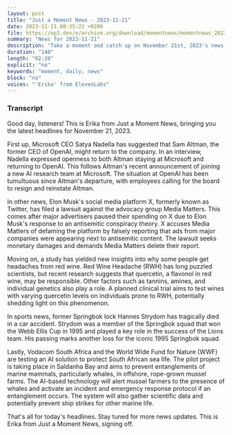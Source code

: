 ```yaml
---
layout: post
title: "Just a Moment News - 2023-11-21"
date: 2023-11-21 08:35:22 +0200
file: https://op3.dev/e/archive.org/download/momentnews/momentnews_2023-11-21.mp3
summary: "News for 2023-11-21"
description: "Take a moment and catch up on November 21st, 2023's news."
duration: "148"
length: "02:28"
explicit: "no"
keywords: "moment, daily, news"
block: "no"
voices: "'Erika' from ElevenLabs"
---
```


### Transcript

Good day, listeners! This is Erika from Just a Moment News, bringing you the latest headlines for November 21, 2023.

First up, Microsoft CEO Satya Nadella has suggested that Sam Altman, the former CEO of OpenAI, might return to the company. In an interview, Nadella expressed openness to both Altman staying at Microsoft and returning to OpenAI. This follows Altman's recent announcement of joining a new AI research team at Microsoft. The situation at OpenAI has been tumultuous since Altman's departure, with employees calling for the board to resign and reinstate Altman.

In other news, Elon Musk's social media platform X, formerly known as Twitter, has filed a lawsuit against the advocacy group Media Matters. This comes after major advertisers paused their spending on X due to Elon Musk's response to an antisemitic conspiracy theory. X accuses Media Matters of defaming the platform by falsely reporting that ads from major companies were appearing next to antisemitic content. The lawsuit seeks monetary damages and demands Media Matters delete their report.

Moving on, a study has yielded new insights into why some people get headaches from red wine. Red Wine Headache (RWH) has long puzzled scientists, but recent research suggests that quercetin, a flavonol in red wine, may be responsible. Other factors such as tannins, amines, and individual genetics also play a role. A planned clinical trial aims to test wines with varying quercetin levels on individuals prone to RWH, potentially shedding light on this phenomenon.

In sports news, former Springbok lock Hannes Strydom has tragically died in a car accident. Strydom was a member of the Springbok squad that won the Webb Ellis Cup in 1995 and played a key role in the success of the Lions team. His passing marks another loss for the iconic 1995 Springbok squad.

Lastly, Vodacom South Africa and the World Wide Fund for Nature (WWF) are testing an AI solution to protect South African sea life. The pilot project is taking place in Saldanha Bay and aims to prevent entanglements of marine mammals, particularly whales, in offshore, rope-grown mussel farms. The AI-based technology will alert mussel farmers to the presence of whales and activate an incident and emergency response protocol if an entanglement occurs. The system will also gather scientific data and potentially prevent ship strikes for other marine life.

That's all for today's headlines. Stay tuned for more news updates. This is Erika from Just a Moment News, signing off.
